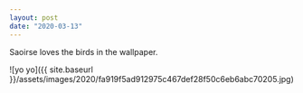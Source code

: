 ```yaml
---
layout: post
date: "2020-03-13"
---
```


Saoirse loves the birds in the wallpaper.

![yo yo]({{ site.baseurl }}/assets/images/2020/fa919f5ad912975c467def28f50c6eb6abc70205.jpg)

